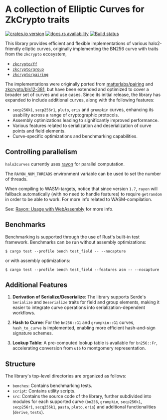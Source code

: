 # A collection of Elliptic Curves for ZkCrypto traits

[![crates.io version](https://img.shields.io/crates/v/halo2curves.svg)](https://crates.io/crates/halo2curves)
[![docs.rs availability](https://img.shields.io/docsrs/halo2curves?label=docs.rs)](https://docs.rs/halo2curves)
[![Build status](https://img.shields.io/github/actions/workflow/status/AronisAt79/halo2curvescurves/ci.yml?branch=main)](https://github.com/AronisAt79/halo2curvescurves/actions)

This library provides efficient and flexible implementations of various halo2-friendly elliptic curves, originally implementing the BN256 curve with traits from the `zkcrypto` ecosystem,

* [`zkcrypto/ff`](https://github.com/zkcrypto/ff)
* [`zkcrypto/group`](https://github.com/zkcrypto/group)
* [`zkcrypto/pairing`](https://github.com/zkcrypto/pairing)

The implementations were originally ported from [matterlabs/pairing](https://github.com/matter-labs/pairing/tree/master/src/bn256) and [zkcrypto/bls12-381](https://github.com/zkcrypto/bls12_381), but have been extended and optimized to cover a broader set of curves and use cases. Since its initial release, the library has expanded to include additional curves, along with the following features:

* `secp256k1`, `secp256r1`, `pluto`, `eris` and `grumpkin` curves, enhancing its usability across a range of cryptographic protocols.
* Assembly optimizations leading to significantly improved performance.
* Various features related to serialization and deserialization of curve points and field elements.
* Curve-specific optimizations and benchmarking capabilities.

## Controlling parallelism

`halo2curves` currently uses [rayon](https://github.com/rayon-rs/rayon) for parallel
computation. 

The `RAYON_NUM_THREADS` environment variable can be used to set the number of
threads.

When compiling to WASM-targets, notice that since version `1.7`, `rayon` will fallback automatically (with no need to handle features) to require `getrandom` in order to be able to work.
For more info related to WASM-compilation.

See: [Rayon: Usage with WebAssembly](https://github.com/rayon-rs/rayon#usage-with-webassembly) for more info.  

## Benchmarks

Benchmarking is supported through the use of Rust's built-in test framework. Benchmarks can be run without assembly optimizations:

```
$ cargo test --profile bench test_field -- --nocapture
```

or with assembly optimizations:

```
$ cargo test --profile bench test_field --features asm -- --nocapture
```


## Additional Features

1. **Derivation of Serialize/Deserialize**: The library supports Serde's `Serialize` and `Deserialize` traits for field and group elements, making it easier to integrate curve operations into serialization-dependent workflows.

2. **Hash to Curve**: For the `bn256::G1` and `grumpkin::G1` curves, `hash_to_curve` is implemented, enabling more efficient hash-and-sign signature schemes.

3. **Lookup Table**: A pre-computed lookup table is available for `bn256::Fr`, accelerating conversion from `u16` to montgomery representation.

## Structure

The library's top-level directories are organized as follows:

* `benches`: Contains benchmarking tests.
* `script`: Contains utility scripts.
* `src`: Contains the source code of the library, further subdivided into modules for each supported curve (`bn256`, `grumpkin`, `secp256k1`, `secp256r1`, `secq256k1`, `pasta`, `pluto`, `eris`) and additional functionalities (`derive`, `tests`).
